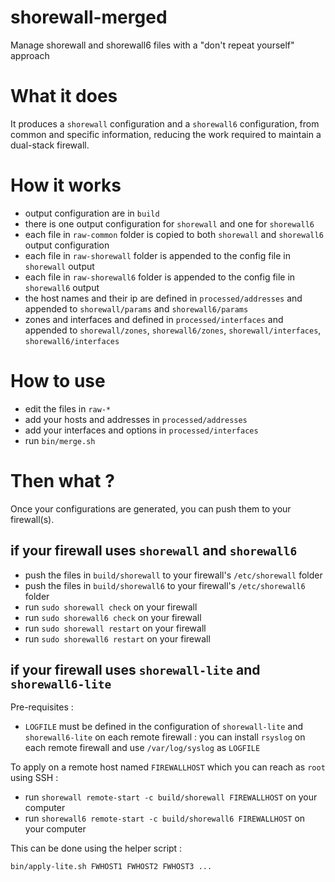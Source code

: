 # shorewall-merged

Manage shorewall and shorewall6 files with a "don't repeat yourself" approach

# What it does

It produces a `shorewall` configuration and a `shorewall6` configuration, from common and specific information, reducing the work required to maintain a dual-stack firewall.

# How it works

* output configuration are in `build`
* there is one output configuration for `shorewall` and one for `shorewall6`
* each file in `raw-common` folder is copied to both `shorewall` and `shorewall6` output configuration
* each file in `raw-shorewall` folder is appended to the config file in `shorewall` output
* each file in `raw-shorewall6` folder is appended to the config file in `shorewall6` output
* the host names and their ip are defined in `processed/addresses` and appended to `shorewall/params` and `shorewall6/params`
* zones and interfaces and defined in `processed/interfaces` and appended to `shorewall/zones`, `shorewall6/zones`, `shorewall/interfaces`, `shorewall6/interfaces`

# How to use

* edit the files in `raw-*`
* add your hosts and addresses in `processed/addresses`
* add your interfaces and options in `processed/interfaces`
* run `bin/merge.sh`

# Then what ?

Once your configurations are generated, you can push them to your firewall(s).

## if your firewall uses `shorewall` and `shorewall6`

* push the files in `build/shorewall` to your firewall's `/etc/shorewall` folder
* push the files in `build/shorewall6` to your firewall's `/etc/shorewall6` folder
* run `sudo shorewall check` on your firewall
* run `sudo shorewall6 check` on your firewall
* run `sudo shorewall restart` on your firewall
* run `sudo shorewall6 restart` on your firewall

## if your firewall uses `shorewall-lite` and `shorewall6-lite`

Pre-requisites :

* `LOGFILE` must be defined in the configuration of `shorewall-lite` and `shorewall6-lite` on each remote firewall : you can install `rsyslog` on each remote firewall and use `/var/log/syslog` as `LOGFILE`

To apply on a remote host named `FIREWALLHOST` which you can reach as `root` using SSH :

* run `shorewall remote-start -c build/shorewall FIREWALLHOST` on your computer
* run `shorewall6 remote-start -c build/shorewall6 FIREWALLHOST` on your computer

This can be done using the helper script :

    bin/apply-lite.sh FWHOST1 FWHOST2 FWHOST3 ...
